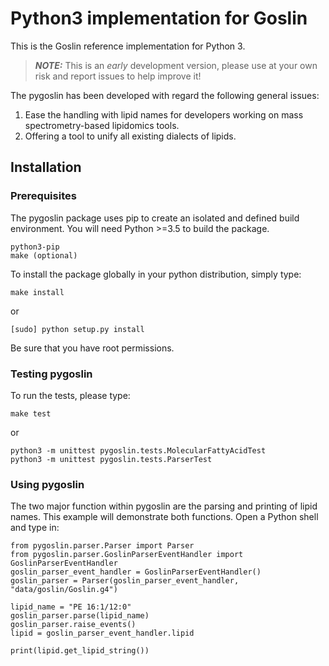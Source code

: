# Python3 implementation for Goslin

This is the Goslin reference implementation  for Python 3.

> **_NOTE:_**  This is an *early* development version, please use at your own risk and report issues to help improve it!

The pygoslin has been developed with regard the following general issues:

1. Ease the handling with lipid names for developers working on mass spectrometry-based lipidomics tools.
2. Offering a tool to unify all existing dialects of lipids.


## Installation

### Prerequisites
The pygoslin package uses pip to create an isolated and defined build environment. You will need Python >=3.5 to build the package.

```
python3-pip
make (optional)
```

To install the package globally in your python distribution, simply type:

```
make install
```
or

```
[sudo] python setup.py install
```

Be sure that you have root permissions.


### Testing pygoslin

To run the tests, please type:

```
make test
```
or

```
python3 -m unittest pygoslin.tests.MolecularFattyAcidTest
python3 -m unittest pygoslin.tests.ParserTest
```



### Using pygoslin

The two major function within pygoslin are the parsing and printing of lipid names. This example will demonstrate both functions. Open a Python shell and type in:

```
from pygoslin.parser.Parser import Parser
from pygoslin.parser.GoslinParserEventHandler import GoslinParserEventHandler
goslin_parser_event_handler = GoslinParserEventHandler()
goslin_parser = Parser(goslin_parser_event_handler, "data/goslin/Goslin.g4")

lipid_name = "PE 16:1/12:0"
goslin_parser.parse(lipid_name)
goslin_parser.raise_events()
lipid = goslin_parser_event_handler.lipid

print(lipid.get_lipid_string())
```


